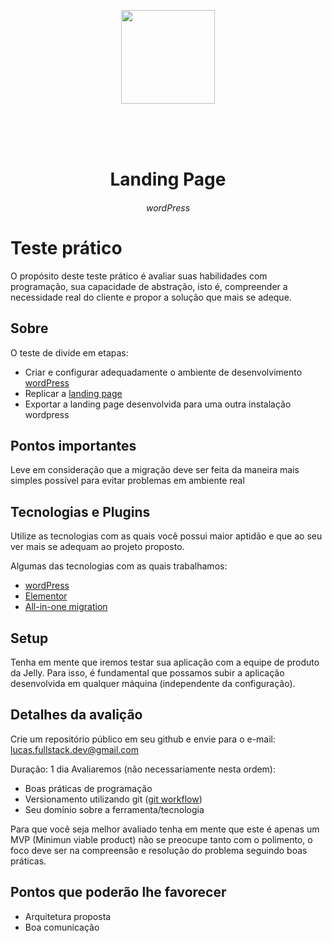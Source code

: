 <p align="center">
	<img src="#" width="150">
</p>

<br><br><br>

<h1 align="center">Landing Page</h1>
<h6 align="center">wordPress</h6>

# Teste prático

O propósito deste teste prático é avaliar suas habilidades com programação, sua capacidade de abstração, isto é, compreender a necessidade real do cliente e propor a solução que mais se adeque.

## Sobre

O teste de divide em etapas:

- Criar e configurar adequadamente o ambiente de desenvolvimento [wordPress](https://br.wordpress.org/)
- Replicar a [landing page](https://github.com/lucasfullstackdev/desafios/blob/dev/junior/landing-page/landing-page.png)
- Exportar a landing page desenvolvida para uma outra instalação wordpress

## Pontos importantes

Leve em consideração que a migração deve ser feita da maneira mais simples possível para evitar problemas em ambiente real

## Tecnologias e Plugins

Utilize as tecnologias com as quais você possui maior aptidão e que ao seu ver mais se adequam ao projeto proposto.

Algumas das tecnologias com as quais trabalhamos:
- [wordPress](https://br.wordpress.org/)
- [Elementor](https://br.wordpress.org/plugins/elementor/)
- [All-in-one migration](https://br.wordpress.org/plugins/all-in-one-wp-migration/)

## Setup

Tenha em mente que iremos testar sua aplicação com a equipe de produto da Jelly. Para isso, é fundamental que possamos subir a aplicação desenvolvida em qualquer máquina (independente da configuração).

## Detalhes da avalição
Crie um repositório público em seu github e envie para o e-mail: lucas.fullstack.dev@gmail.com

Duração: 1 dia
Avaliaremos (não necessariamente nesta ordem):

- Boas práticas de programação
- Versionamento utilizando git ([git workflow](https://pingback.com/desenvbr/git-workflow-o-que-e-e-seus-principais-tipos))
- Seu domínio sobre a ferramenta/tecnologia

Para que você seja melhor avaliado tenha em mente que este é apenas um MVP (Minimun viable product) não se preocupe tanto com o polimento, o foco deve ser na compreensão e resolução do problema seguindo boas práticas.

## Pontos que poderão lhe favorecer

- Arquitetura proposta
- Boa comunicação
